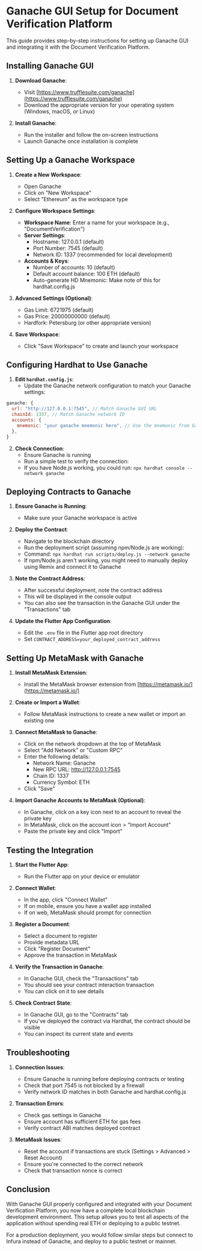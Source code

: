 # Ganache GUI Setup for Document Verification Platform

This guide provides step-by-step instructions for setting up Ganache GUI and integrating it with the Document Verification Platform.

## Installing Ganache GUI

1. **Download Ganache**:
   - Visit [https://www.trufflesuite.com/ganache](https://www.trufflesuite.com/ganache)
   - Download the appropriate version for your operating system (Windows, macOS, or Linux)

2. **Install Ganache**:
   - Run the installer and follow the on-screen instructions
   - Launch Ganache once installation is complete

## Setting Up a Ganache Workspace

1. **Create a New Workspace**:
   - Open Ganache
   - Click on "New Workspace"
   - Select "Ethereum" as the workspace type

2. **Configure Workspace Settings**:
   - **Workspace Name**: Enter a name for your workspace (e.g., "DocumentVerification")
   - **Server Settings**:
     - Hostname: 127.0.0.1 (default)
     - Port Number: 7545 (default)
     - Network ID: 1337 (recommended for local development)
   - **Accounts & Keys**:
     - Number of accounts: 10 (default)
     - Default account balance: 100 ETH (default)
     - Auto-generate HD Mnemonic: Make note of this for hardhat.config.js

3. **Advanced Settings (Optional)**:
   - Gas Limit: 6721975 (default)
   - Gas Price: 20000000000 (default)
   - Hardfork: Petersburg (or other appropriate version)

4. **Save Workspace**:
   - Click "Save Workspace" to create and launch your workspace

## Configuring Hardhat to Use Ganache

1. **Edit `hardhat.config.js`**:
   - Update the Ganache network configuration to match your Ganache settings:

```javascript
ganache: {
  url: "http://127.0.0.1:7545", // Match Ganache GUI URL
  chainId: 1337, // Match Ganache network ID
  accounts: {
    mnemonic: "your ganache mnemonic here", // Use the mnemonic from Ganache
  },
}
```

2. **Check Connection**:
   - Ensure Ganache is running
   - Run a simple test to verify the connection:
   - If you have Node.js working, you could run: `npx hardhat console --network ganache`

## Deploying Contracts to Ganache

1. **Ensure Ganache is Running**:
   - Make sure your Ganache workspace is active

2. **Deploy the Contract**:
   - Navigate to the blockchain directory
   - Run the deployment script (assuming npm/Node.js are working):
   - Command: `npx hardhat run scripts/deploy.js --network ganache`
   - If npm/Node.js aren't working, you might need to manually deploy using Remix and connect it to Ganache

3. **Note the Contract Address**:
   - After successful deployment, note the contract address
   - This will be displayed in the console output
   - You can also see the transaction in the Ganache GUI under the "Transactions" tab

4. **Update the Flutter App Configuration**:
   - Edit the `.env` file in the Flutter app root directory
   - Set `CONTRACT_ADDRESS=your_deployed_contract_address`

## Setting Up MetaMask with Ganache

1. **Install MetaMask Extension**:
   - Install the MetaMask browser extension from [https://metamask.io/](https://metamask.io/)

2. **Create or Import a Wallet**:
   - Follow MetaMask instructions to create a new wallet or import an existing one

3. **Connect MetaMask to Ganache**:
   - Click on the network dropdown at the top of MetaMask
   - Select "Add Network" or "Custom RPC"
   - Enter the following details:
     - Network Name: Ganache
     - New RPC URL: http://127.0.0.1:7545
     - Chain ID: 1337
     - Currency Symbol: ETH
   - Click "Save"

4. **Import Ganache Accounts to MetaMask (Optional)**:
   - In Ganache, click on a key icon next to an account to reveal the private key
   - In MetaMask, click on the account icon > "Import Account"
   - Paste the private key and click "Import"

## Testing the Integration

1. **Start the Flutter App**:
   - Run the Flutter app on your device or emulator

2. **Connect Wallet**:
   - In the app, click "Connect Wallet"
   - If on mobile, ensure you have a wallet app installed
   - If on web, MetaMask should prompt for connection

3. **Register a Document**:
   - Select a document to register
   - Provide metadata URL
   - Click "Register Document"
   - Approve the transaction in MetaMask

4. **Verify the Transaction in Ganache**:
   - In Ganache GUI, check the "Transactions" tab
   - You should see your contract interaction transaction
   - You can click on it to see details

5. **Check Contract State**:
   - In Ganache GUI, go to the "Contracts" tab
   - If you've deployed the contract via Hardhat, the contract should be visible
   - You can inspect its current state and events

## Troubleshooting

1. **Connection Issues**:
   - Ensure Ganache is running before deploying contracts or testing
   - Check that port 7545 is not blocked by a firewall
   - Verify network ID matches in both Ganache and hardhat.config.js

2. **Transaction Errors**:
   - Check gas settings in Ganache
   - Ensure account has sufficient ETH for gas fees
   - Verify contract ABI matches deployed contract

3. **MetaMask Issues**:
   - Reset the account if transactions are stuck (Settings > Advanced > Reset Account)
   - Ensure you're connected to the correct network
   - Check that transaction nonce is correct

## Conclusion

With Ganache GUI properly configured and integrated with your Document Verification Platform, you now have a complete local blockchain development environment. This setup allows you to test all aspects of the application without spending real ETH or deploying to a public testnet.

For a production deployment, you would follow similar steps but connect to Infura instead of Ganache, and deploy to a public testnet or mainnet.